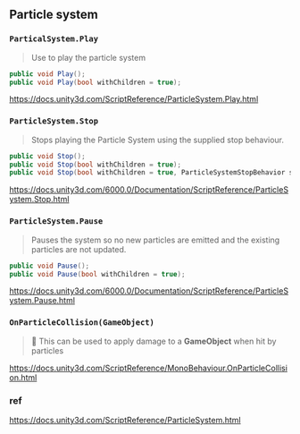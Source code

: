 ## Particle system 


### `ParticalSystem.Play`
> Use to play the particle system

```cs
public void Play();
public void Play(bool withChildren = true);
```

https://docs.unity3d.com/ScriptReference/ParticleSystem.Play.html

### `ParticleSystem.Stop`
> Stops playing the Particle System using the supplied stop behaviour.

```cs
public void Stop();
public void Stop(bool withChildren = true);
public void Stop(bool withChildren = true, ParticleSystemStopBehavior stopBehavior = ParticleSystemStopBehavior.StopEmitting);
```

https://docs.unity3d.com/6000.0/Documentation/ScriptReference/ParticleSystem.Stop.html

### `ParticleSystem.Pause`
> Pauses the system so no new particles are emitted and the existing particles are not updated.

```cs
public void Pause();
public void Pause(bool withChildren = true);
```

https://docs.unity3d.com/6000.0/Documentation/ScriptReference/ParticleSystem.Pause.html

### `OnParticleCollision(GameObject)`
> 📌 This can be used to apply damage to a **GameObject** when hit by particles

https://docs.unity3d.com/ScriptReference/MonoBehaviour.OnParticleCollision.html


### ref
https://docs.unity3d.com/ScriptReference/ParticleSystem.html
